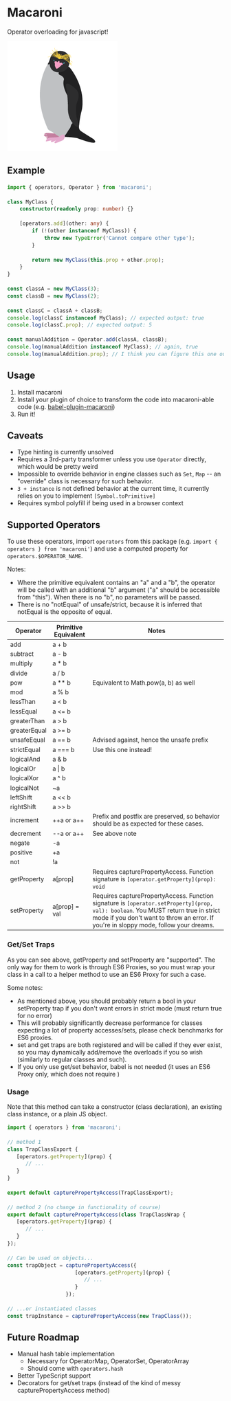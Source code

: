 # Macaroni

Operator overloading for javascript!

![he is angry that you aren't using operator overloading in JS yet!](macaroni.png)

## Example

```typescript
import { operators, Operator } from 'macaroni';

class MyClass {
    constructor(readonly prop: number) {}
    
    [operators.add](other: any) {
        if (!(other instanceof MyClass)) {
            throw new TypeError('Cannot compare other type');
        }
        
        return new MyClass(this.prop + other.prop);
    }
}

const classA = new MyClass(3);
const classB = new MyClass(2);

const classC = classA + classB;
console.log(classC instanceof MyClass); // expected output: true
console.log(classC.prop); // expected output: 5

const manualAddition = Operator.add(classA, classB);
console.log(manualAddition instanceof MyClass); // again, true
console.log(manualAddition.prop); // I think you can figure this one out
```

## Usage

1. Install macaroni
2. Install your plugin of choice to transform the code into macaroni-able code (e.g. [babel-plugin-macaroni](https://github.com/arcticzeroo/babel-plugin-macaroni))
3. Run it!

## Caveats

- Type hinting is currently unsolved
- Requires a 3rd-party transformer unless you use `Operator` directly, which would be pretty weird
- Impossible to override behavior in engine classes such as `Set`, `Map` -- an "override" class is necessary for such behavior.
- `3 + instance` is not defined behavior at the current time, it currently relies on you to implement `[Symbol.toPrimitive]` 
- Requires symbol polyfill if being used in a browser context

## Supported Operators

To use these operators, import `operators` from this package (e.g. `import { operators } from 'macaroni'`) and use a computed property for `operators.$OPERATOR_NAME`. 

Notes:
- Where the primitive equivalent contains an "a" and a "b", the operator will be called with an additional "b" argument ("a" should be accessible from "this"). When there is no "b", no parameters will be passed.
- There is no "notEqual" of unsafe/strict, because it is inferred that notEqual is the opposite of equal.

Operator|Primitive Equivalent|Notes
---|---|---
add|a + b|
subtract|a - b|
multiply|a * b|
divide|a / b|
pow|a ** b|Equivalent to Math.pow(a, b) as well
mod|a % b|
lessThan|a < b|
lessEqual|a <= b|
greaterThan|a > b|
greaterEqual|a >= b||=
unsafeEqual|a == b|Advised against, hence the unsafe prefix
strictEqual|a === b|Use this one instead!
logicalAnd|a & b|
logicalOr|a &#124; b|
logicalXor|a ^ b|
logicalNot|~a|
leftShift|a << b|
rightShift|a >> b|
increment|++a or a++|Prefix and postfix are preserved, so behavior should be as expected for these cases.
decrement|--a or a++|See above note
negate|-a|
positive|+a|
not|!a|
getProperty|a[prop]|Requires capturePropertyAccess. Function signature is `[operator.getProperty](prop): void`
setProperty|a[prop] = val|Requires capturePropertyAccess. Function signature is `[operator.setProperty](prop, val): boolean`. You MUST return true in strict mode if you don't want to throw an error. If you're in sloppy mode, follow your dreams.

### Get/Set Traps

As you can see above, getProperty and setProperty are "supported". The only way for them to work is through ES6 Proxies, so you must wrap your class in a call to a helper method to use an ES6 Proxy for such a case.

Some notes:
- As mentioned above, you should probably return a bool in your setProperty trap if you don't want errors in strict mode (must return true for no error)
- This will probably significantly decrease performance for classes expecting a lot of property accesses/sets, please check benchmarks for ES6 proxies.
- set and get traps are both registered and will be called if they ever exist, so you may dynamically add/remove the overloads if you so wish (similarly to regular classes and such).
- If you only use get/set behavior, babel is not needed (it uses an ES6 Proxy only, which does not require )

### Usage

Note that this method can take a constructor (class declaration), an existing class instance, or a plain JS object.

```javascript
import { operators } from 'macaroni';

// method 1
class TrapClassExport {
   [operators.getProperty](prop) {
      // ...  
   }
}

export default capturePropertyAccess(TrapClassExport);

// method 2 (no change in functionality of course)
export default capturePropertyAccess(class TrapClassWrap {
   [operators.getProperty](prop) {
      // ...  
   }
});

// Can be used on objects...
const trapObject = capturePropertyAccess({
                      [operators.getProperty](prop) {
                         // ...
                      }
                   });

// ...or instantiated classes
const trapInstance = capturePropertyAccess(new TrapClass());
```

## Future Roadmap

- Manual hash table implementation
    - Necessary for OperatorMap, OperatorSet, OperatorArray
    - Should come with `operators.hash`
- Better TypeScript support
- Decorators for get/set traps (instead of the kind of messy capturePropertyAccess method)

